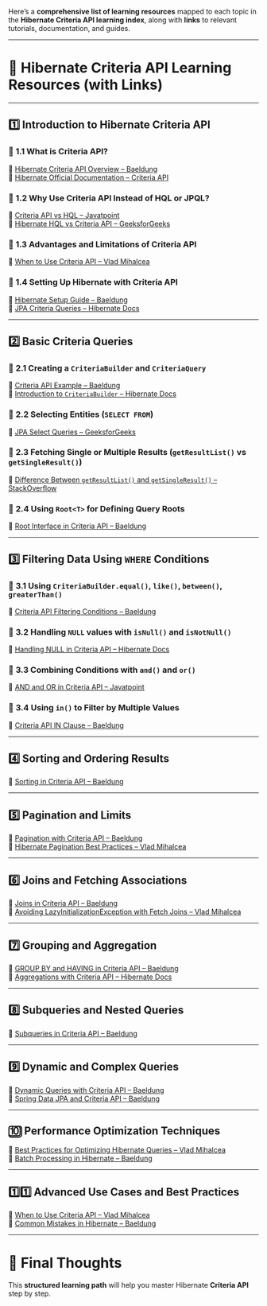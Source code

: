 Here’s a **comprehensive list of learning resources** mapped to each topic in the **Hibernate Criteria API learning index**, along with **links** to relevant tutorials, documentation, and guides.

---

# **📌 Hibernate Criteria API Learning Resources (with Links)**  

---

## **1️⃣ Introduction to Hibernate Criteria API**  

### 🔹 **1.1 What is Criteria API?**  
📖 [Hibernate Criteria API Overview – Baeldung](https://www.baeldung.com/hibernate-criteria-queries)  
📖 [Hibernate Official Documentation – Criteria API](https://docs.jboss.org/hibernate/orm/current/userguide/html_single/Hibernate_User_Guide.html#criteria)  

### 🔹 **1.2 Why Use Criteria API Instead of HQL or JPQL?**  
📖 [Criteria API vs HQL – Javatpoint](https://www.javatpoint.com/hibernate-criteria-query)  
📖 [Hibernate HQL vs Criteria API – GeeksforGeeks](https://www.geeksforgeeks.org/differences-between-hql-and-criteria-query-in-hibernate/)  

### 🔹 **1.3 Advantages and Limitations of Criteria API**  
📖 [When to Use Criteria API – Vlad Mihalcea](https://vladmihalcea.com/the-best-way-to-use-the-jpa-criteria-api/)  

### 🔹 **1.4 Setting Up Hibernate with Criteria API**  
📖 [Hibernate Setup Guide – Baeldung](https://www.baeldung.com/hibernate-5-spring)  
📖 [JPA Criteria Queries – Hibernate Docs](https://docs.jboss.org/hibernate/orm/current/userguide/html_single/Hibernate_User_Guide.html#criteria)  

---

## **2️⃣ Basic Criteria Queries**  

### 🔹 **2.1 Creating a `CriteriaBuilder` and `CriteriaQuery`**  
📖 [Criteria API Example – Baeldung](https://www.baeldung.com/jpa-criteria-api-in-select-queries)  
📖 [Introduction to `CriteriaBuilder` – Hibernate Docs](https://docs.jboss.org/hibernate/orm/current/userguide/html_single/Hibernate_User_Guide.html#criteria)  

### 🔹 **2.2 Selecting Entities (`SELECT FROM`)**  
📖 [JPA Select Queries – GeeksforGeeks](https://www.geeksforgeeks.org/jpa-criteria-api-select-query/)  

### 🔹 **2.3 Fetching Single or Multiple Results (`getResultList()` vs `getSingleResult()`)**  
📖 [Difference Between `getResultList()` and `getSingleResult()` – StackOverflow](https://stackoverflow.com/questions/2434409/difference-between-getresultlist-and-getsingle-result-in-jpa)  

### 🔹 **2.4 Using `Root<T>` for Defining Query Roots**  
📖 [Root Interface in Criteria API – Baeldung](https://www.baeldung.com/jpa-criteria-api-in-select-queries#defining-root)  

---

## **3️⃣ Filtering Data Using `WHERE` Conditions**  

### 🔹 **3.1 Using `CriteriaBuilder.equal()`, `like()`, `between()`, `greaterThan()`**  
📖 [Criteria API Filtering Conditions – Baeldung](https://www.baeldung.com/jpa-criteria-api-in-select-queries#predicate)  

### 🔹 **3.2 Handling `NULL` values with `isNull()` and `isNotNull()`**  
📖 [Handling NULL in Criteria API – Hibernate Docs](https://docs.jboss.org/hibernate/orm/current/userguide/html_single/Hibernate_User_Guide.html#criteria-null)  

### 🔹 **3.3 Combining Conditions with `and()` and `or()`**  
📖 [AND and OR in Criteria API – Javatpoint](https://www.javatpoint.com/hibernate-criteria-query)  

### 🔹 **3.4 Using `in()` to Filter by Multiple Values**  
📖 [Criteria API IN Clause – Baeldung](https://www.baeldung.com/jpa-criteria-api-in-select-queries#predicate)  

---

## **4️⃣ Sorting and Ordering Results**  
📖 [Sorting in Criteria API – Baeldung](https://www.baeldung.com/jpa-criteria-api-in-select-queries#ordering-results)  

---

## **5️⃣ Pagination and Limits**  
📖 [Pagination with Criteria API – Baeldung](https://www.baeldung.com/jpa-pagination)  
📖 [Hibernate Pagination Best Practices – Vlad Mihalcea](https://vladmihalcea.com/pagination-jpa-query-setmaxresults-setfirstresult/)  

---

## **6️⃣ Joins and Fetching Associations**  
📖 [Joins in Criteria API – Baeldung](https://www.baeldung.com/jpa-criteria-api-in-select-queries#joins)  
📖 [Avoiding LazyInitializationException with Fetch Joins – Vlad Mihalcea](https://vladmihalcea.com/hibernate-facts-fetching-strategies/)  

---

## **7️⃣ Grouping and Aggregation**  
📖 [GROUP BY and HAVING in Criteria API – Baeldung](https://www.baeldung.com/jpa-criteria-api-in-select-queries#grouping)  
📖 [Aggregations with Criteria API – Hibernate Docs](https://docs.jboss.org/hibernate/orm/current/userguide/html_single/Hibernate_User_Guide.html#criteria-aggregates)  

---

## **8️⃣ Subqueries and Nested Queries**  
📖 [Subqueries in Criteria API – Baeldung](https://www.baeldung.com/jpa-criteria-api-in-select-queries#subquery)  

---

## **9️⃣ Dynamic and Complex Queries**  
📖 [Dynamic Queries with Criteria API – Baeldung](https://www.baeldung.com/jpa-criteria-api-in-select-queries#dynamic-queries)  
📖 [Spring Data JPA and Criteria API – Baeldung](https://www.baeldung.com/spring-data-criteria-queries)  

---

## **🔟 Performance Optimization Techniques**  
📖 [Best Practices for Optimizing Hibernate Queries – Vlad Mihalcea](https://vladmihalcea.com/the-best-way-to-use-the-jpa-criteria-api/)  
📖 [Batch Processing in Hibernate – Baeldung](https://www.baeldung.com/hibernate-batch-processing)  

---

## **1️⃣1️⃣ Advanced Use Cases and Best Practices**  
📖 [When to Use Criteria API – Vlad Mihalcea](https://vladmihalcea.com/the-best-way-to-use-the-jpa-criteria-api/)  
📖 [Common Mistakes in Hibernate – Baeldung](https://www.baeldung.com/hibernate-common-mistakes)  

---

# **🎯 Final Thoughts**  
This **structured learning path** will help you master Hibernate **Criteria API** step by step.  

